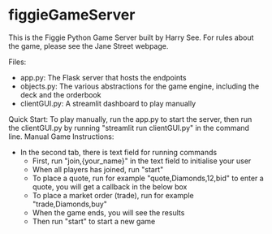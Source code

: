 # figgieGameServer

This is the Figgie Python Game Server built by Harry See. For rules about the game, please see the Jane Street webpage.

Files:
- app.py: The Flask server that hosts the endpoints 
- objects.py: The various abstractions for the game engine, including the deck and the orderbook
- clientGUI.py: A streamlit dashboard to play manually

Quick Start:
To play manually, run the app.py to start the server, then run the clientGUI.py by running "streamlit run clientGUI.py" in the command line.
Manual Game Instructions:
- In the second tab, there is text field for running commands
  - First, run "join,{your_name}" in the text field to initialise your user
  - When all players has joined, run "start"
  - To place a quote, run for example "quote,Diamonds,12,bid" to enter a quote, you will get a callback in the below box
  - To place a market order (trade), run for example "trade,Diamonds,buy"
  - When the game ends, you will see the results 
  - Then run "start" to start a new game